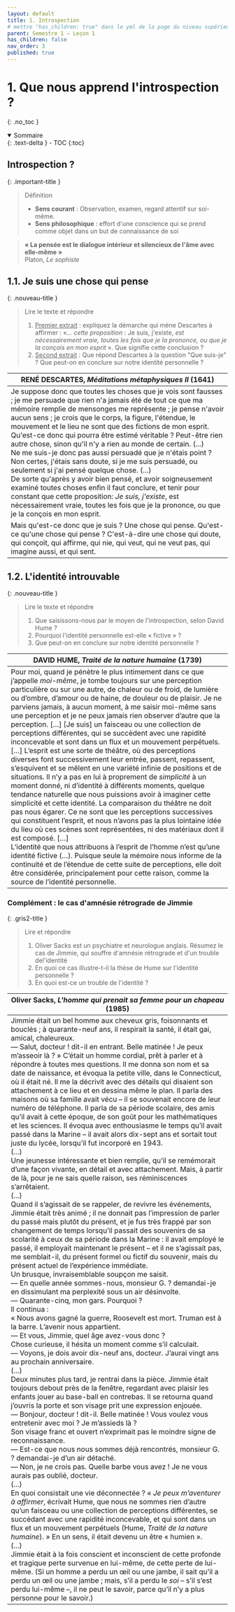 ```yaml
---
layout: default
title: 1. Introspection
# mettre "has_children: true" dans le yml de la page du niveau supérieur
parent: Semestre 1 – Leçon 1
has_children: false
nav_order: 3
published: true
---
```

# 1. Que nous apprend l'introspection ?
{: .no_toc }

<details open markdown="block">
  <summary>
    Sommaire
  </summary>
  {: .text-delta }
- TOC
{:toc}
</details>

## Introspection ?

{: .important-title }
> Définition
>
> - **Sens courant** : Observation, examen, regard attentif sur soi-même.
> - **Sens philosophique** : effort d'une conscience qui se prend comme objet dans un but de connaissance de soi

> **« La pensée est le dialogue intérieur et silencieux de l'âme avec elle-même »**  
> Platon, *Le sophiste*

## 1.1. Je suis une chose qui pense 

{: .nouveau-title }
> Lire le texte et répondre
> 
> 1. <u>Premier extrait</u> : expliquez la démarche qui mène Descartes à affirmer :  «*... cette proposition* : Je suis, j'existe, *est nécessairement vraie, toutes les fois que je la prononce, ou que je la conçois en mon esprit* ». Que signifie cette conclusion ?
> 2. <u>Second extrait</u> : Que répond Descartes à la question "Que suis-je" ? Que peut-on en conclure sur notre identité personnelle ?

| RENÉ DESCARTES, *Méditations métaphysiques II* (1641)        |
| ------------------------------------------------------------ |
| Je suppose donc que toutes les choses que je vois sont fausses ; je me persuade que rien n'a jamais été de tout ce que ma mémoire remplie de mensonges me représente ; je pense n'avoir aucun sens ; je crois que le corps, la figure, l'étendue, le mouvement et le lieu ne sont que des fictions de mon esprit. Qu'est-ce donc qui pourra être estimé véritable ? Peut-être rien autre chose, sinon qu'il n'y a rien au monde de certain. (...) <br />Ne me suis-je donc pas aussi persuadé que je n'étais point ? Non certes, j'étais sans doute, si je me suis persuadé, ou seulement si j'ai pensé quelque chose. (...) <br />De sorte qu'après y avoir bien pensé, et avoir soigneusement examiné toutes choses enfin il faut conclure, et tenir pour constant que cette proposition: *Je suis, j'existe*, est nécessairement vraie, toutes les fois que je la prononce, ou que je la conçois en mon esprit. |
| Mais qu'est-ce donc que je suis ? Une chose qui pense. Qu'est-ce qu'une chose qui pense ? C'est-à-dire une chose qui doute, qui conçoit, qui affirme, qui nie, qui veut, qui ne veut pas, qui imagine aussi, et qui sent. |


## 1.2. L'identité introuvable

{: .nouveau-title }
> Lire le texte et répondre
> 
> 1. Que saisissons-nous par le moyen de l'introspection, selon David Hume ?
> 2. Pourquoi l'identité personnelle est-elle « fictive » ?
> 3. Que peut-on en conclure sur notre identité personnelle ?

| DAVID HUME, *Traité de la nature humaine* (1739)             |
| ------------------------------------------------------------ |
| Pour moi, quand je pénètre le plus intimement dans ce que j’appelle *moi-même*, je tombe toujours sur une perception particulière ou sur une autre, de chaleur ou de froid, de lumière ou d’ombre, d’amour ou de haine, de douleur ou de plaisir. Je ne parviens jamais, à aucun moment, à me saisir moi-même sans une perception et je ne peux jamais rien observer d’autre que la perception. […] [Je suis] un faisceau ou une collection de perceptions différentes, qui se succèdent avec une rapidité inconcevable et sont dans un flux et un mouvement perpétuels. […] L’esprit est une sorte de théâtre, où des perceptions diverses font successivement leur entrée, passent, repassent, s’esquivent et se mêlent en une variété infinie de positions et de situations. Il n’y a pas en lui à proprement de *simplicité* à un moment donné, ni d’identité à différents moments, quelque tendance naturelle que nous puissions avoir à imaginer cette simplicité et cette identité. La comparaison du théâtre ne doit pas nous égarer. Ce ne sont que les perceptions successives qui constituent l’esprit, et nous n’avons pas la plus lointaine idée du lieu où ces scènes sont représentées, ni des matériaux dont il est composé. […]<br/>L’identité que nous attribuons à l’esprit de l’homme n’est qu’une identité fictive (…). Puisque seule la mémoire nous informe de la continuité et de l’étendue de cette suite de perceptions, elle doit être considérée, principalement pour cette raison, comme la source de l’identité personnelle. |

### Complément : le cas d'amnésie rétrograde de Jimmie

{: .gris2-title }
> Lire et répondre
>
> 1. Oliver Sacks est un psychiatre et neurologue anglais. Résumez le cas de Jimmie, qui souffre d'amnésie rétrograde et d'un trouble del'identité  
> 2. En quoi ce cas illustre-t-il la thèse de Hume sur l'identité personnelle ?
> 3. En quoi est-ce un trouble de l'identité ?

| Oliver Sacks, *L'homme qui prenait sa femme pour un chapeau* (1985) |
| ------------------------------------------------------------ |
| Jimmie était un bel homme aux cheveux gris, foisonnants et bouclés ; à quarante-neuf ans, il respirait la santé, il était gai, amical, chaleureux. <br/>— Salut, docteur ! dit-il en entrant. Belle matinée ! Je peux m’asseoir là ? » C’était un homme cordial, prêt à parler et à répondre à toutes mes questions. Il me donna son nom et sa date de naissance, et évoqua la petite ville, dans le Connecticut, où il était né. Il me la décrivit avec des détails qui disaient son attachement à ce lieu et en dessina même le plan. Il parla des maisons où sa famille avait vécu – il se souvenait encore de leur numéro de téléphone. Il parla de sa période scolaire, des amis qu’il avait à cette époque, de son goût pour les mathématiques et les sciences. Il évoqua avec enthousiasme le temps qu’il avait passé dans la Marine – il avait alors dix-sept ans et sortait tout juste du lycée, lorsqu’il fut incorporé en 1943. <br/>(...)<br />Une jeunesse intéressante et bien remplie, qu’il se remémorait d’une façon vivante, en détail et avec attachement. Mais, à partir de là, pour je ne sais quelle raison, ses réminiscences s’arrêtaient.<br /> (...)<br/>Quand il s’agissait de se rappeler, de revivre les événements, Jimmie était très animé ; il ne donnait pas l’impression de parler du passé mais plutôt du présent, et je fus très frappé par son changement de temps lorsqu’il passait des souvenirs de sa scolarité à ceux de sa période dans la Marine : il avait employé le passé, il employait maintenant le présent – et il ne s’agissait pas, me semblait-il, du présent formel ou fictif du souvenir, mais du présent actuel de l’expérience immédiate. <br/>Un brusque, invraisemblable soupçon me saisit. <br/>— En quelle année sommes-nous, monsieur G. ? demandai-je en dissimulant ma perplexité sous un air désinvolte. <br/>— Quarante-cinq, mon gars. Pourquoi ? <br/>Il continua : <br/>« Nous avons gagné la guerre, Roosevelt est mort. Truman est à la barre. L’avenir nous appartient. <br/>— Et vous, Jimmie, quel âge avez-vous donc ? <br/>Chose curieuse, il hésita un moment comme s’il calculait. <br/>— Voyons, je dois avoir dix-neuf ans, docteur. J’aurai vingt ans au prochain anniversaire. <br/>(...) <br/>Deux minutes plus tard, je rentrai dans la pièce. Jimmie était toujours debout près de la fenêtre, regardant avec plaisir les enfants jouer au base-ball en contrebas. Il se retourna quand j’ouvris la porte et son visage prit une expression enjouée. <br/>— Bonjour, docteur ! dit-il. Belle matinée ! Vous voulez vous entretenir avec moi ? Je m’assieds là ? <br/>Son visage franc et ouvert n’exprimait pas le moindre signe de reconnaissance. <br/>— Est-ce que nous nous sommes déjà rencontrés, monsieur G. ? demandai-je d’un air détaché. <br/>— Non, je ne crois pas. Quelle barbe vous avez ! Je ne vous aurais pas oublié, docteur. <br/>(...) <br/>En quoi consistait une vie déconnectée ? « *Je peux m’aventurer à affirmer*, écrivait Hume, que nous ne sommes rien d’autre qu’un faisceau ou une collection de perceptions différentes, se succédant avec une rapidité inconcevable, et qui sont dans un flux et un mouvement perpétuels (Hume, *Traité de la nature humaine*). » En un sens, il était devenu un être « humien ». <br/>(...) <br/>Jimmie était à la fois conscient et inconscient de cette profonde et tragique perte survenue en lui-même, de cette perte de lui-même. (Si un homme a perdu un œil ou une jambe, il sait qu’il a perdu un œil ou une jambe ; mais, s’il a perdu le *soi* – s’il s’est perdu lui-même –, il ne peut le savoir, parce qu’il n’y a plus personne pour le savoir.) |
